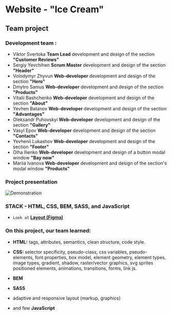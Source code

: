 # Website - "Ice Cream"

## Team project

### Development team :

- Viktor Svertoka **Team Lead** development and design of the section
  **"Customer Reviews"**
- Sergiy Yevchihen **Scrum Master** development and design of the section
  **"Header"**
- Volodymyr Zhyvun **Web-developer** development and design of the section
  **"Hero"**
- Dmytro Samus **Web-developer** development and design of the section
  **"Products"**
- Vitalii Bashchenko **Web-developer** development and design of the section
  **"About"**
- Yevhen Batanov **Web-developer** development and design of the section
  **"Аdvantages"**
- Oleksandr Puhovskyi **Web-developer** development and design of the section
  **"Gallery"**
- Vasyl Epov **Web-developer** development and design of the section
  **"Contacts"**
- Yevhenii Lukashov **Web-developer** development and design of the section
  **"Footer"**
- Olha Ilienko **Web-developer** development and design of a button modal window
  **"Bay now"**
- Mariia Ivanova **Web-developer** development and design of the section's modal
  window **"Products"**

### Project presentation

![Demonstration](./assets/ice-cream-team.gif)

### **STACK** - HTML, CSS, BEM, SASS, and JavaScript

- `Look at`
  [**Layout (Figma)**](https://www.figma.com/file/g8Av5GC8AqLyf4wqJblnJn/ice-cream?node-id=0%3A1&t=d4aS7PV3AfgJtxmH-1)

### On this project, our team learned:

- **HTML:** tags, attributes, semantics, clean structure, code style.

- **CSS:** selector specificity, pseudo-class, css variables, pseudo-elements,
  font properties, box model, element geometry, element types, image types,
  gradient, shadow, raster/vector graphics, svg sprites positioned elements,
  animations, transitions, forms, link js.

- **BEM**

- **SASS**

- adaptive and responsive layout (markup, graphics)

- and few **JavaScript**
